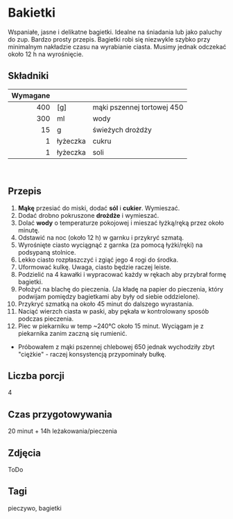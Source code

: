 # Bakietki

Wspaniałe, jasne i delikatne bagietki. Idealne na śniadania lub jako paluchy do zup. Bardzo prosty przepis. Bagietki robi się niezwykle szybko przy minimalnym nakładzie czasu na wyrabianie ciasta. Musimy jednak odczekać około 12 h na wyrośnięcie. 

## Składniki

|Wymagane||| 
|--:|--|--- |
|400|[g]|mąki pszennej tortowej 450| 
|300|ml|wody|
|15|g|świeżych drożdży| 
|1|łyżeczka|cukru|
|1|łyżeczka|soli| 
<br /> 

## Przepis

1. **Mąkę** przesiać do miski, dodać **sól** i **cukier**. Wymieszać.
2. Dodać drobno pokruszone **drożdże** i wymieszać.
3. Dolać **wody** o temperaturze pokojowej i mieszać łyżką/ręką przez około minutę.
4. Odstawić na noc (około 12 h) w garnku i przykryć szmatą.
5. Wyrośnięte ciasto wyciągnąć z garnka (za pomocą łyżki/ręki) na podsypaną stolnice.
6. Lekko ciasto rozpłaszczyć i zgiąć jego 4 rogi do środka.
7. Uformować kulkę. Uwaga, ciasto będzie raczej leiste.
8. Podzielić na 4 kawałki i wypracować każdy w rękach aby przybrał formę bagietki.
9. Położyć na blachę do pieczenia. (Ja kładę na papier do pieczenia, który podwijam pomiędzy bagietkami aby były od siebie oddzielone).
10. Przykryć szmatką na około 45 minut do dalszego wyrastania.
11. Naciąć wierzch ciasta w paski, aby pękała w kontrolowany sposób podczas pieczenia.
12. Piec w piekarniku w temp ~240&deg;C około 15 minut. Wyciągam je z piekarnika zanim zaczną się rumienić.


* Próbowałem z mąki pszennej chlebowej 650 jednak wychodziły zbyt "ciężkie" - raczej konsystencją przypominały bułkę.

## Liczba porcji

4 

## Czas przygotowywania

20 minut + 14h leżakowania/pieczenia

## Zdjęcia

ToDo

## Tagi

pieczywo, bagietki




